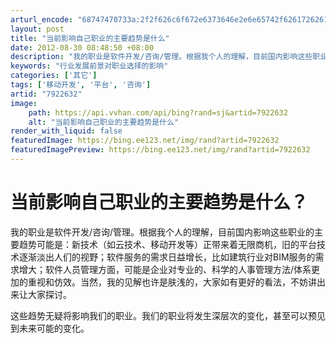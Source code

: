 ```yaml
---
arturl_encode: "68747470733a:2f2f626c6f672e6373646e2e6e65742f626172626172616861:6e2f61727469636c652f64657461696c732f37393232363332"
layout: post
title: "当前影响自己职业的主要趋势是什么"
date: 2012-08-30 08:48:50 +08:00
description: "我的职业是软件开发/咨询/管理。根据我个人的理解，目前国内影响这些职业的主要趋势可能是：新技术（如云"
keywords: "行业发展前景对职业选择的影响"
categories: ['其它']
tags: ['移动开发', '平台', '咨询']
artid: "7922632"
image:
    path: https://api.vvhan.com/api/bing?rand=sj&artid=7922632
    alt: "当前影响自己职业的主要趋势是什么"
render_with_liquid: false
featuredImage: https://bing.ee123.net/img/rand?artid=7922632
featuredImagePreview: https://bing.ee123.net/img/rand?artid=7922632
---
```


# 当前影响自己职业的主要趋势是什么？

我的职业是软件开发/咨询/管理。根据我个人的理解，目前国内影响这些职业的主要趋势可能是：新技术（如云技术、移动开发等）正带来着无限商机，旧的平台技术逐渐淡出人们的视野；软件服务的需求日益增长，比如建筑行业对BIM服务的需求增大；软件人员管理方面，可能是企业对专业的、科学的人事管理方法/体系更加的重视和仿效。当然，我的见解也许是肤浅的，大家如有更好的看法，不妨讲出来让大家探讨。

这些趋势无疑将影响我们的职业。我们的职业将发生深层次的变化，甚至可以预见到未来可能的变化。